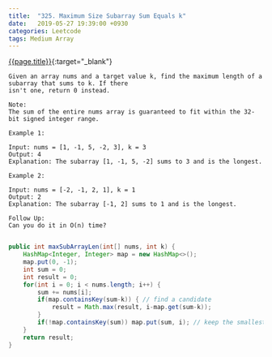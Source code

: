 ```yaml
---
title:  "325. Maximum Size Subarray Sum Equals k"
date:   2019-05-27 19:39:00 +0930
categories: Leetcode
tags: Medium Array
---
```


[{{page.title}}](https://leetcode.com/problems/maximum-size-subarray-sum-equals-k/){:target="_blank"}

    Given an array nums and a target value k, find the maximum length of a subarray that sums to k. If there
    isn't one, return 0 instead.

    Note:
    The sum of the entire nums array is guaranteed to fit within the 32-bit signed integer range.

    Example 1:

    Input: nums = [1, -1, 5, -2, 3], k = 3
    Output: 4
    Explanation: The subarray [1, -1, 5, -2] sums to 3 and is the longest.

    Example 2:

    Input: nums = [-2, -1, 2, 1], k = 1
    Output: 2
    Explanation: The subarray [-1, 2] sums to 1 and is the longest.

    Follow Up:
    Can you do it in O(n) time?


```java

public int maxSubArrayLen(int[] nums, int k) {
    HashMap<Integer, Integer> map = new HashMap<>();
    map.put(0, -1);
    int sum = 0;
    int result = 0;
    for(int i = 0; i < nums.length; i++) {
        sum += nums[i];
        if(map.containsKey(sum-k)) { // find a candidate
            result = Math.max(result, i-map.get(sum-k));
        }
        if(!map.containsKey(sum)) map.put(sum, i); // keep the smallest index
    }
    return result;
}

```
